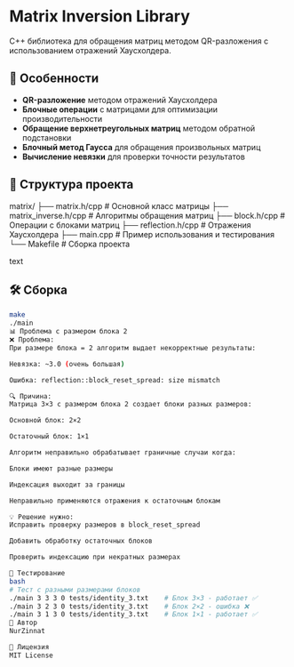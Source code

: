 # Matrix Inversion Library

C++ библиотека для обращения матриц методом QR-разложения с использованием отражений Хаусхолдера.

## 🚀 Особенности
- **QR-разложение** методом отражений Хаусхолдера
- **Блочные операции** с матрицами для оптимизации производительности  
- **Обращение верхнетреугольных матриц** методом обратной подстановки
- **Блочный метод Гаусса** для обращения произвольных матриц
- **Вычисление невязки** для проверки точности результатов

## 📁 Структура проекта
matrix/
├── matrix.h/cpp # Основной класс матрицы
├── matrix_inverse.h/cpp # Алгоритмы обращения матриц
├── block.h/cpp # Операции с блоками матриц
├── reflection.h/cpp # Отражения Хаусхолдера
├── main.cpp # Пример использования и тестирования
└── Makefile # Сборка проекта

text

## 🛠️ Сборка
```bash
make
./main
📊 Проблема с размером блока 2
❌ Проблема:
При размере блока = 2 алгоритм выдает некорректные результаты:

Невязка: ~3.0 (очень большая)

Ошибка: reflection::block_reset_spread: size mismatch

🔍 Причина:
Матрица 3×3 с размером блока 2 создает блоки разных размеров:

Основной блок: 2×2

Остаточный блок: 1×1

Алгоритм неправильно обрабатывает граничные случаи когда:

Блоки имеют разные размеры

Индексация выходит за границы

Неправильно применяются отражения к остаточным блокам

💡 Решение нужно:
Исправить проверку размеров в block_reset_spread

Добавить обработку остаточных блоков

Проверить индексацию при некратных размерах

🧪 Тестирование
bash
# Тест с разными размерами блоков
./main 3 3 3 0 tests/identity_3.txt    # Блок 3×3 - работает ✅
./main 3 2 3 0 tests/identity_3.txt    # Блок 2×2 - ошибка ❌  
./main 3 1 3 0 tests/identity_3.txt    # Блок 1×1 - работает ✅
👤 Автор
NurZinnat

📄 Лицензия
MIT License
